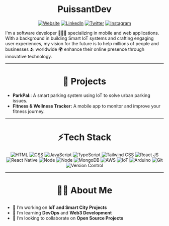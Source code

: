 <h1 align="center">PuissantDev</h1>

<div align="center">

[![Website](https://img.shields.io/badge/Website-%23000000.svg?style=flat&logo=Google-chrome&logoColor=white)](https://puissantdev.netlify.app) [![LinkedIn](https://img.shields.io/badge/LinkedIn-blue?style=flat&logo=linkedin)](https://www.linkedin.com/in/eseosa-o-2b894024a/) [![Twitter](https://img.shields.io/badge/Twitter-%231DA1F2.svg?style=flat&logo=twitter&logoColor=white)](https://x.com/PuissantDev) [![Instagram](https://img.shields.io/badge/Instagram-%23E4405F.svg?style=flat&logo=instagram&logoColor=white)](https://www.instagram.com/puissant_roi_owen/)

</div>

I'm a software developer 🧑🏼‍💻 specializing in mobile and web applications. With a background in building Smart IoT systems and crafting engaging user experiences, my vision for the future is to help millions of people and businesses 🫂 worldwide 🌍 enhance their online presence through innovative technology.

<!-- ![Profile Banner](https://your-image-link.com) -->

---

<h1 align="center">🚀 Projects</h1>

- **ParkPal:**: A smart parking system using IoT to solve urban parking issues.
- **Fitness & Wellness Tracker:** A mobile app to monitor and improve your fitness journey.

---

<h1 align="center">⚡Tech Stack</h1>

<div align="center">

![HTML](https://img.shields.io/badge/HTML5-E34F26?style=for-the-badge&logo=html5&logoColor=white) ![CSS](https://img.shields.io/badge/CSS3-1572B6?style=for-the-badge&logo=css3&logoColor=white) ![JavaScript](https://img.shields.io/badge/JavaScript-F7DF1E?style=for-the-badge&logo=javascript&logoColor=black) ![TypeScript](https://img.shields.io/badge/TypeScript-007ACC?style=for-the-badge&logo=typescript&logoColor=white) ![Tailwind CSS](https://img.shields.io/badge/Tailwind_CSS-38B2AC?style=for-the-badge&logo=tailwind-css&logoColor=white) ![React JS](https://img.shields.io/badge/React-20232A?style=for-the-badge&logo=react&logoColor=61DAFB) ![React Native](https://img.shields.io/badge/React_Native-20232A?style=for-the-badge&logo=react&logoColor=61DAFB) ![Node](https://img.shields.io/badge/NodeJS-5FA04E?style=for-the-badge&logo=nodedotjs&logoColor=white) ![Node](https://img.shields.io/badge/ExpressJS-4EA94B?style=for-the-badge&logo=express&logoColor=white) ![MongoDB](https://img.shields.io/badge/MongoDB-4EA94B?style=for-the-badge&logo=mongodb&logoColor=white) ![AWS](https://img.shields.io/badge/AWS-232F3E?style=for-the-badge&logo=amazonwebservices&logoColor=white) ![IoT](https://img.shields.io/badge/IoT-00A859?style=for-the-badge&logo=iota&logoColor=white) ![Arduino](https://img.shields.io/badge/Arduino-00878F?style=for-the-badge&logo=arduino&logoColor=white) ![Git](https://img.shields.io/badge/Git-F05032?style=for-the-badge&logo=git&logoColor=white) ![Version Control](https://img.shields.io/badge/Version%20Control-Git-F05032?style=for-the-badge)

</div>

---

<h1 align="center">👨‍💻 About Me</h1>

##

- 🔭 I’m working on **IoT and Smart City Projects**
- 🌱 I’m learning **DevOps** and **Web3 Development**
- 👯 I’m looking to collaborate on **Open Source Projects**
